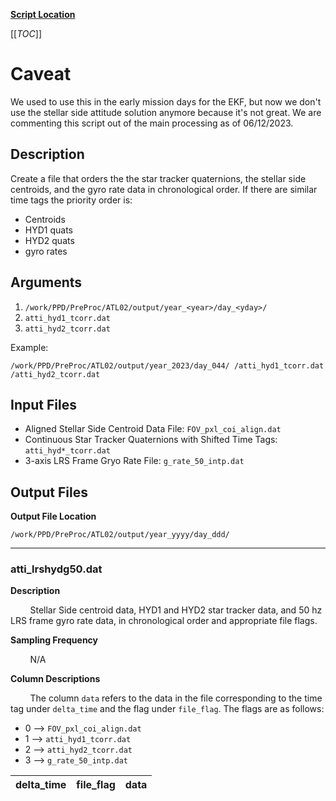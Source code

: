 [**Script Location**](https://repositories.arlut.utexas.edu/ICESat2_PPD/PPD/-/blob/master/PreProc/ATL02/codes/pre_proc_src/smooth/ttg_align_lrshydg50.c)


[[_TOC_]]

# Caveat

We used to use this in the early mission days for the EKF, but now we don't use the stellar side attitude solution anymore because it's not great. We are commenting this script out of the main processing as of 06/12/2023. 


## Description

Create a file that orders the the star tracker quaternions, the stellar side centroids, and the gyro rate data in chronological order. If there are similar time tags the priority order is:

- Centroids
- HYD1 quats
- HYD2 quats
- gyro rates

## Arguments

1. `/work/PPD/PreProc/ATL02/output/year_<year>/day_<yday>/`
2. `atti_hyd1_tcorr.dat`
3. `atti_hyd2_tcorr.dat`

Example:

`/work/PPD/PreProc/ATL02/output/year_2023/day_044/ /atti_hyd1_tcorr.dat /atti_hyd2_tcorr.dat` 

## Input Files

- Aligned Stellar Side Centroid Data File: `FOV_pxl_coi_align.dat`
- Continuous Star Tracker Quaternions with Shifted Time Tags: `atti_hyd*_tcorr.dat`
- 3-axis LRS Frame Gryo Rate File: `g_rate_50_intp.dat`

## Output Files

**Output File Location**

`/work/PPD/PreProc/ATL02/output/year_yyyy/day_ddd/`

---

### atti_lrshydg50.dat

**Description**

&nbsp; &nbsp; &nbsp; &nbsp;
Stellar Side centroid data, HYD1 and HYD2 star tracker data, and 50 hz LRS frame gyro rate data, in chronological order and appropriate file flags. 

**Sampling Frequency**

&nbsp; &nbsp; &nbsp; &nbsp;
N/A

**Column Descriptions**

&nbsp; &nbsp; &nbsp; &nbsp;
The column `data` refers to the data in the file corresponding to the time tag under `delta_time` and the flag under `file_flag`. The flags are as follows:

- 0 --> `FOV_pxl_coi_align.dat`
- 1 --> `atti_hyd1_tcorr.dat`
- 2 --> `atti_hyd2_tcorr.dat`
- 3 --> `g_rate_50_intp.dat`

| delta_time | file_flag | data | 
| ---        | ---       | ---  |
